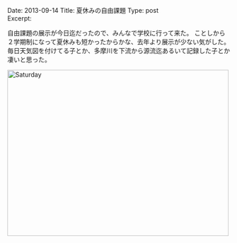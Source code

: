 Date: 2013-09-14 
Title: 夏休みの自由課題
Type: post  
Excerpt: 

自由課題の展示が今日迄だったので、みんなで学校に行って来た。
ことしから２学期制になって夏休みも短かったからかな、去年より展示が少ない気がした。
毎日天気図を付けてる子とか、多摩川を下流から源流迄あるいて記録した子とか凄いと思った。

<a href="http://www.flickr.com/photos/hdknr/9789317834/" title="Saturday by hidelafoglia, on Flickr"><img src="https://farm4.staticflickr.com/3707/9789317834_4364a53e88.jpg" width="500" height="375" alt="Saturday"></a>  

